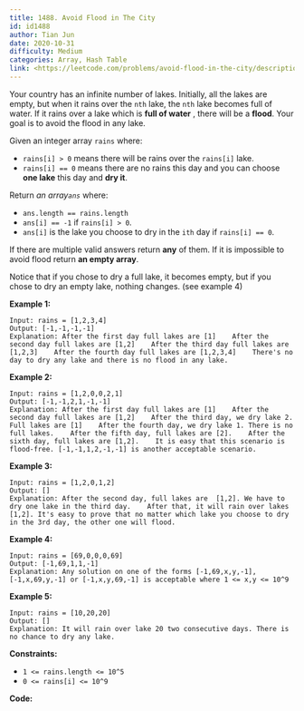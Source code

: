 ```yaml
---
title: 1488. Avoid Flood in The City
id: id1488
author: Tian Jun
date: 2020-10-31
difficulty: Medium
categories: Array, Hash Table
link: <https://leetcode.com/problems/avoid-flood-in-the-city/description/>
---
```


Your country has an infinite number of lakes. Initially, all the lakes are
empty, but when it rains over the `nth` lake, the `nth` lake becomes full of
water. If it rains over a lake which is **full of water** , there will be a
**flood**. Your goal is to avoid the flood in any lake.

Given an integer array `rains` where:

  * `rains[i] > 0` means there will be rains over the `rains[i]` lake.
  * `rains[i] == 0` means there are no rains this day and you can choose **one lake** this day and **dry it**.

Return _an array`ans`_ where:

  * `ans.length == rains.length`
  * `ans[i] == -1` if `rains[i] > 0`.
  * `ans[i]` is the lake you choose to dry in the `ith` day if `rains[i] == 0`.

If there are multiple valid answers return **any** of them. If it is
impossible to avoid flood return **an empty array**.

Notice that if you chose to dry a full lake, it becomes empty, but if you
chose to dry an empty lake, nothing changes. (see example 4)



**Example 1:**
            
	Input: rains = [1,2,3,4]    
	Output: [-1,-1,-1,-1]    
	Explanation: After the first day full lakes are [1]    After the second day full lakes are [1,2]    After the third day full lakes are [1,2,3]    After the fourth day full lakes are [1,2,3,4]    There's no day to dry any lake and there is no flood in any lake.    

**Example 2:**
            
	Input: rains = [1,2,0,0,2,1]    
	Output: [-1,-1,2,1,-1,-1]    
	Explanation: After the first day full lakes are [1]    After the second day full lakes are [1,2]    After the third day, we dry lake 2. Full lakes are [1]    After the fourth day, we dry lake 1. There is no full lakes.    After the fifth day, full lakes are [2].    After the sixth day, full lakes are [1,2].    It is easy that this scenario is flood-free. [-1,-1,1,2,-1,-1] is another acceptable scenario.    

**Example 3:**
            
	Input: rains = [1,2,0,1,2]    
	Output: []    
	Explanation: After the second day, full lakes are  [1,2]. We have to dry one lake in the third day.    After that, it will rain over lakes [1,2]. It's easy to prove that no matter which lake you choose to dry in the 3rd day, the other one will flood.    

**Example 4:**
            
	Input: rains = [69,0,0,0,69]    
	Output: [-1,69,1,1,-1]    
	Explanation: Any solution on one of the forms [-1,69,x,y,-1], [-1,x,69,y,-1] or [-1,x,y,69,-1] is acceptable where 1 <= x,y <= 10^9    

**Example 5:**
            
	Input: rains = [10,20,20]    
	Output: []    
	Explanation: It will rain over lake 20 two consecutive days. There is no chance to dry any lake.    



**Constraints:**

  * `1 <= rains.length <= 10^5`
  * `0 <= rains[i] <= 10^9`


**Code:**
